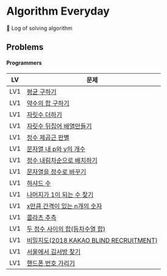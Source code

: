 # Algorithm Everyday
🥊 Log of solving algorithm

## Problems

#### Programmers

| LV  | 문제                                                                            |
|-----|-------------------------------------------------------------------------------|
| LV1 | [평균 구하기](https://school.programmers.co.kr/learn/courses/30/lessons/12944)     |
| LV1 | [약수의 합 구하기](https://school.programmers.co.kr/learn/courses/30/lessons/12928)  |
| LV1 | [자릿수 더하기](https://school.programmers.co.kr/learn/courses/30/lessons/12931)    |
| LV1 | [자릿수 뒤집어 배열만들기](https://school.programmers.co.kr/learn/courses/30/lessons/12932) |
| LV1 | [정수 제곱근 판별](https://school.programmers.co.kr/learn/courses/30/lessons/12934)  |
| LV1 | [문자열 내 p와 y의 개수](https://school.programmers.co.kr/learn/courses/30/lessons/12916) |
| LV1 | [정수 내림차순으로 배치하기](https://school.programmers.co.kr/learn/courses/30/lessons/12933) |
| LV1 | [문자열을 정수로 바꾸기](https://school.programmers.co.kr/learn/courses/30/lessons/12925) |
| LV1 | [하샤드 수](https://school.programmers.co.kr/learn/courses/30/lessons/12947)      |
| LV1 | [나머지가 1이 되는 수 찾기](https://school.programmers.co.kr/learn/courses/30/lessons/87389) |
| LV1 | [x만큼 간격이 있는 n개의 숫자](https://school.programmers.co.kr/learn/courses/30/lessons/12954) |
| LV1 | [콜라츠 추측](https://school.programmers.co.kr/learn/courses/30/lessons/12943)     |
| LV1 | [두 정수 사이의 합(등차수열 합)](https://school.programmers.co.kr/learn/courses/30/lessons/12912) |
| LV1 | [비밀지도(2018 KAKAO BLIND RECRUITMENT)](https://school.programmers.co.kr/learn/courses/30/lessons/17681) |
| LV1 | [서울에서 김서방 찾기](https://school.programmers.co.kr/learn/courses/30/lessons/12919)|
| LV1 | [핸드폰 번호 가리기](https://school.programmers.co.kr/learn/courses/30/lessons/12948)|